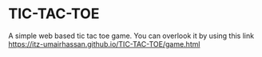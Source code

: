 # TIC-TAC-TOE
A simple web based tic tac toe game.
You can overlook it by using this link 
https://itz-umairhassan.github.io/TIC-TAC-TOE/game.html
